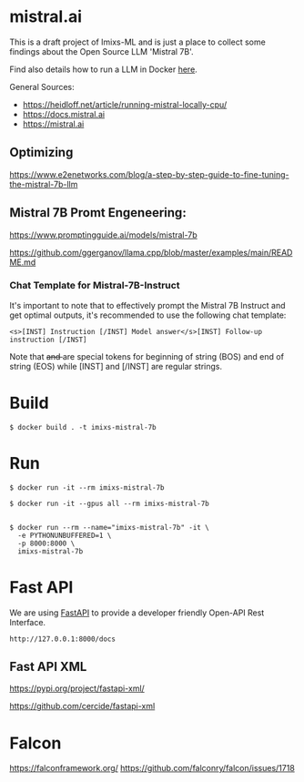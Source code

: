 # mistral.ai

This is a draft project of Imixs-ML and is just a place to collect some findings about the Open Source LLM 'Mistral 7B'.  

Find also details how to run a LLM in Docker [here](https://ralph.blog.imixs.com/2024/03/19/how-to-run-llms-in-a-docker-container/).

General Sources:

 - https://heidloff.net/article/running-mistral-locally-cpu/
 - https://docs.mistral.ai
 - https://mistral.ai





## Optimizing 

 https://www.e2enetworks.com/blog/a-step-by-step-guide-to-fine-tuning-the-mistral-7b-llm



## Mistral 7B Promt Engeneering:

https://www.promptingguide.ai/models/mistral-7b


https://github.com/ggerganov/llama.cpp/blob/master/examples/main/README.md


### Chat Template for Mistral-7B-Instruct

It's important to note that to effectively prompt the Mistral 7B Instruct and get optimal outputs, it's recommended to use the following chat template:

    <s>[INST] Instruction [/INST] Model answer</s>[INST] Follow-up instruction [/INST]

Note that <s> and </s> are special tokens for beginning of string (BOS) and end of string (EOS) while [INST] and [/INST] are regular strings.


 # Build

    $ docker build . -t imixs-mistral-7b

# Run

    $ docker run -it --rm imixs-mistral-7b

    $ docker run -it --gpus all --rm imixs-mistral-7b


    $ docker run --rm --name="imixs-mistral-7b" -it \
	  -e PYTHONUNBUFFERED=1 \
	  -p 8000:8000 \
	  imixs-mistral-7b

# Fast API

We are using [FastAPI](https://fastapi.tiangolo.com/) to provide a developer friendly Open-API Rest Interface. 

    http://127.0.0.1:8000/docs



## Fast API XML

https://pypi.org/project/fastapi-xml/

https://github.com/cercide/fastapi-xml


# Falcon


https://falconframework.org/
https://github.com/falconry/falcon/issues/1718

